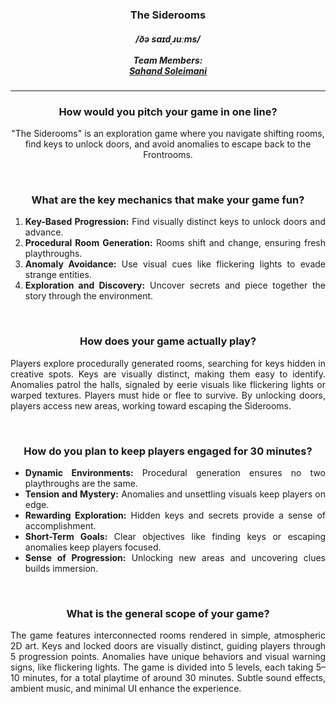 <h3 align="center">
    The Siderooms
    <br>
    <h5 align="center">
    /ðə saɪdˌɹuːms/
    <br><br>
    <strong>Team Members:</strong>
    <br>
    <a href="https://github.com/arsenobetaine">Sahand Soleimani</a>
    </h5>
</h3>

<hr>

<h3 align="center">
    <strong>How would you pitch your game in one line?</strong>
</h3>

<p align="center">
    "The Siderooms" is an exploration game where you navigate shifting rooms, find keys to unlock doors, and avoid anomalies to escape back to the Frontrooms.
</p>

&nbsp;

<h3 align="center">
    <strong>What are the key mechanics that make your game fun?</strong>
</h3>

<p align="justify">
    <ol>
        <li align="justify">
            <strong>Key-Based Progression:</strong> Find visually distinct keys to unlock doors and advance.
        </li>
        <li align="justify">
            <strong>Procedural Room Generation:</strong> Rooms shift and change, ensuring fresh playthroughs.
        </li>
        <li align="justify">
            <strong>Anomaly Avoidance:</strong> Use visual cues like flickering lights to evade strange entities.
        </li>
        <li align="justify">
            <strong>Exploration and Discovery:</strong> Uncover secrets and piece together the story through the environment.
        </li>
    </ol>
</p>

&nbsp;

<h3 align="center">
    <strong>How does your game actually play?</strong>
</h3>

<p align="justify">
    Players explore procedurally generated rooms, searching for keys hidden in creative spots. Keys are visually distinct, making them easy to identify. Anomalies patrol the halls, signaled by eerie visuals like flickering lights or warped textures. Players must hide or flee to survive. By unlocking doors, players access new areas, working toward escaping the Siderooms.
</p>

&nbsp;

<h3 align="center">
    <strong>How do you plan to keep players engaged for 30 minutes?</strong>
</h3>

<p align="justify">
    <ul>
        <li align="justify">
            <strong>Dynamic Environments:</strong> Procedural generation ensures no two playthroughs are the same.
        </li>
        <li align="justify">
            <strong>Tension and Mystery:</strong> Anomalies and unsettling visuals keep players on edge.
        </li>
        <li align="justify">
            <strong>Rewarding Exploration:</strong> Hidden keys and secrets provide a sense of accomplishment.
        </li>
        <li align="justify">
            <strong>Short-Term Goals:</strong> Clear objectives like finding keys or escaping anomalies keep players focused.
        </li>
        <li align="justify">
            <strong>Sense of Progression:</strong> Unlocking new areas and uncovering clues builds immersion.
        </li>
    </ul>
</p>

&nbsp;

<h3 align="center">
    <strong>What is the general scope of your game?</strong>
</h3>

<p align="justify">
    The game features interconnected rooms rendered in simple, atmospheric 2D art. Keys and locked doors are visually distinct, guiding players through 5 progression points. Anomalies have unique behaviors and visual warning signs, like flickering lights. The game is divided into 5 levels, each taking 5–10 minutes, for a total playtime of around 30 minutes. Subtle sound effects, ambient music, and minimal UI enhance the experience.
</p>

